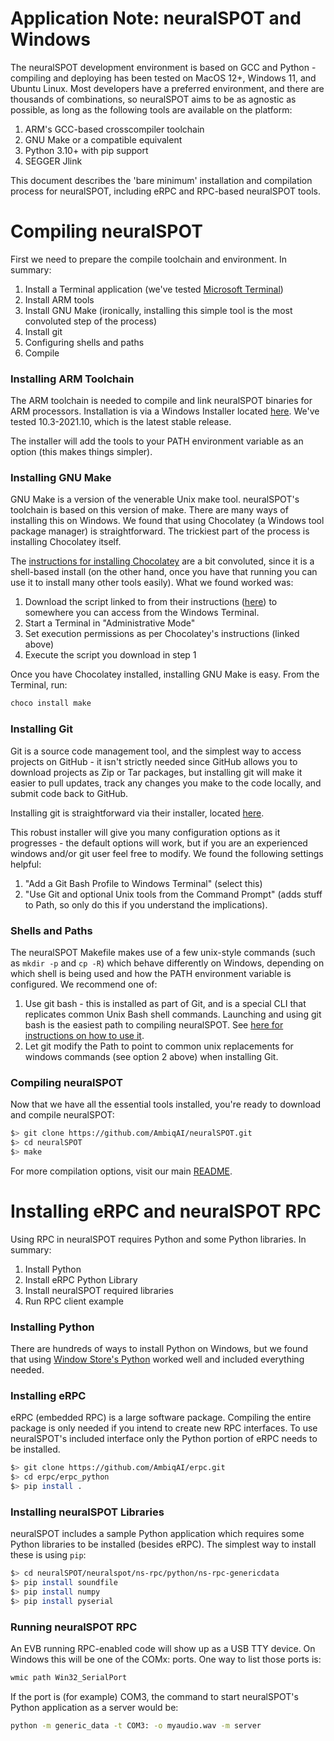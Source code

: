 # Application Note: neuralSPOT and Windows

The neuralSPOT development environment is based on GCC and Python - compiling and deploying has been tested on MacOS 12+, Windows 11, and Ubuntu Linux. Most developers have a preferred environment, and there are thousands of combinations, so neuralSPOT aims to be as agnostic as possible, as long as the following tools are available on the platform:

1. ARM's GCC-based crosscompiler toolchain
2. GNU Make or a compatible equivalent
3. Python 3.10+ with pip support
4. SEGGER Jlink

This document describes the 'bare minimum' installation and compilation process for neuralSPOT, including eRPC and RPC-based neuralSPOT tools.

# Compiling neuralSPOT

First we need to prepare the compile toolchain and environment. In summary:

1. Install a Terminal application (we've tested [Microsoft Terminal](https://apps.microsoft.com/store/detail/windows-terminal/9N0DX20HK701?hl=en-us&gl=us))
2. Install ARM tools
3. Install GNU Make (ironically, installing this simple tool is the most convoluted step of the process)
4. Install git
5. Configuring shells and paths
6. Compile

### Installing ARM Toolchain

The ARM toolchain is needed to compile and link neuralSPOT binaries for ARM processors. Installation is via a Windows Installer located [here](https://developer.arm.com/downloads/-/gnu-rm). We've tested 10.3-2021.10, which is the latest stable release.

The installer will add the tools to your PATH environment variable as an option (this makes things simpler).

### Installing GNU Make

GNU Make is a version of the venerable Unix make tool. neuralSPOT's toolchain is based on this version of make. There are many ways of installing this on Windows. We found that using Chocolatey (a Windows tool package manager) is straightforward. The trickiest part of the process is installing Chocolatey itself.

The [instructions for installing Chocolatey](https://chocolatey.org/install) are a bit convoluted, since it is a shell-based install (on the other hand, once you have that running you can use it to install many other tools easily). What we found worked was:

1. Download the script linked to from their instructions ([here](https://community.chocolatey.org/install.ps1)) to somewhere you can access from the Windows Terminal.
2. Start a Terminal in "Administrative Mode"
3. Set execution permissions as per Chocolatey's instructions (linked above)
4. Execute the script you download in step 1

Once you have Chocolatey installed, installing GNU Make is easy. From the Terminal, run:

```bash
choco install make
```

### Installing Git

Git is a source code management tool, and the simplest way to access projects on GitHub - it isn't strictly needed since GitHub allows you to download projects as Zip or Tar packages, but installing git will make it easier to pull updates, track any changes you make to the code locally, and submit code back to GitHub.

Installing git is straightforward via their installer, located [here](https://gitforwindows.org).

This robust installer will give you many configuration options as it progresses - the default options will work, but if you are an experienced windows and/or git user feel free to modify. We found the following settings helpful:

1. "Add a Git Bash Profile to Windows Terminal" (select this)
2. "Use Git and optional Unix tools from the Command Prompt" (adds stuff to Path, so only do this if you understand the implications).

### Shells and Paths

The neuralSPOT Makefile makes use of a few unix-style commands (such as `mkdir -p` and `cp -R`) which behave differently on Windows, depending on which shell is being used and how the PATH environment variable is configured. We recommend one of:

1. Use git bash - this is installed as part of Git, and is a special CLI that replicates common Unix Bash shell commands. Launching and using git bash is the easiest path to compiling neuralSPOT. See [here for instructions on how to use it](https://www.atlassian.com/git/tutorials/git-bash).
2. Let git modify the Path to point to common unix replacements for windows commands (see option 2 above) when installing Git.

### Compiling neuralSPOT

Now that we have all the essential tools installed, you're ready to download and compile neuralSPOT:

```bash
$> git clone https://github.com/AmbiqAI/neuralSPOT.git
$> cd neuralSPOT
$> make
```

For more compilation options, visit our main [README](https://github.com/AmbiqAI/neuralSPOT).

# Installing eRPC and neuralSPOT RPC

Using RPC in neuralSPOT requires Python and some Python libraries. In summary:

1. Install Python
2. Install eRPC Python Library
3. Install neuralSPOT required libraries
4. Run RPC client example

### Installing Python

There are hundreds of ways to install Python on Windows, but we found that using [Window Store's Python](https://apps.microsoft.com/store/detail/python-310/9PJPW5LDXLZ5?hl=en-us&gl=us) worked well and included everything needed.

### Installing eRPC

eRPC (embedded RPC) is a large software package. Compiling the entire package is only needed if you intend to create new RPC interfaces. To use neuralSPOT's included interface only the Python portion of eRPC needs to be installed.

```bash
$> git clone https://github.com/AmbiqAI/erpc.git
$> cd erpc/erpc_python
$> pip install .
```

### Installing neuralSPOT Libraries

neuralSPOT includes a sample Python application which requires some Python libraries to be installed (besides eRPC). The simplest way to install these is using `pip`:

```bash
$> cd neuralSPOT/neuralspot/ns-rpc/python/ns-rpc-genericdata
$> pip install soundfile
$> pip install numpy
$> pip install pyserial
```

### Running neuralSPOT RPC

An EVB running RPC-enabled code will show up as a USB TTY device. On Windows this will be one of the COMx: ports. One way to list those ports is:

```bash
wmic path Win32_SerialPort
```

If the port is (for example) COM3, the command to start neuralSPOT's Python application as a server would be:

```bash
python -m generic_data -t COM3: -o myaudio.wav -m server
```



